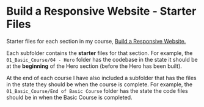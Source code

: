 # Build a Responsive Website - Starter Files

Starter files for each section in my course, [Build a Responsive Website.](https://coder-coder.com/responsive/)

Each subfolder contains the **starter** files for that section. For example, the `01_Basic_Course/04 - Hero` folder has the codebase in the state it should be at the **beginning** of the Hero section (before the Hero has been built).

At the end of each course I have also included a subfolder that has the files in the state they should be when the course is complete. For example, the `01_Basic_Course/End of Basic Course` folder has the state the code files should be in when the Basic Course is completed.
